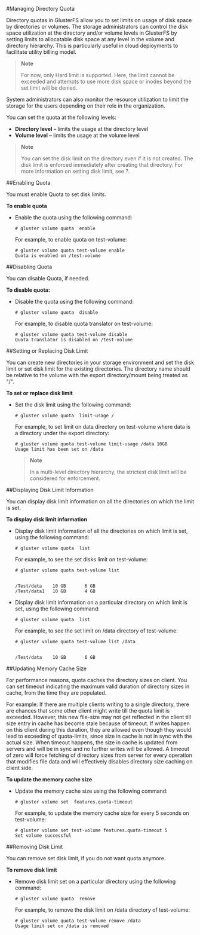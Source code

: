#Managing Directory Quota

Directory quotas in GlusterFS allow you to set limits on usage of disk
space by directories or volumes. The storage administrators can control
the disk space utilization at the directory and/or volume levels in
GlusterFS by setting limits to allocatable disk space at any level in
the volume and directory hierarchy. This is particularly useful in cloud
deployments to facilitate utility billing model.

> **Note**
>
> For now, only Hard limit is supported. Here, the limit cannot be
> exceeded and attempts to use more disk space or inodes beyond the set
> limit will be denied.

System administrators can also monitor the resource utilization to limit
the storage for the users depending on their role in the organization.

You can set the quota at the following levels:

-   **Directory level** – limits the usage at the directory level
-   **Volume level** – limits the usage at the volume level

> **Note**
>
> You can set the disk limit on the directory even if it is not created.
> The disk limit is enforced immediately after creating that directory.
> For more information on setting disk limit, see ?.

##Enabling Quota

You must enable Quota to set disk limits.

**To enable quota**

-   Enable the quota using the following command:

    `# gluster volume quota  enable `

    For example, to enable quota on test-volume:

        # gluster volume quota test-volume enable
        Quota is enabled on /test-volume

##Disabling Quota

You can disable Quota, if needed.

**To disable quota:**

-   Disable the quota using the following command:

    `# gluster volume quota  disable `

    For example, to disable quota translator on test-volume:

        # gluster volume quota test-volume disable
        Quota translator is disabled on /test-volume

##Setting or Replacing Disk Limit

You can create new directories in your storage environment and set the
disk limit or set disk limit for the existing directories. The directory
name should be relative to the volume with the export directory/mount
being treated as "/".

**To set or replace disk limit**

-   Set the disk limit using the following command:

    `# gluster volume quota  limit-usage /`

    For example, to set limit on data directory on test-volume where
    data is a directory under the export directory:

        # gluster volume quota test-volume limit-usage /data 10GB
        Usage limit has been set on /data

    > **Note**
    >
    > In a multi-level directory hierarchy, the strictest disk limit
    > will be considered for enforcement.

##Displaying Disk Limit Information

You can display disk limit information on all the directories on which
the limit is set.

**To display disk limit information**

-   Display disk limit information of all the directories on which limit
    is set, using the following command:

    `# gluster volume quota  list`

    For example, to see the set disks limit on test-volume:

        # gluster volume quota test-volume list


        /Test/data    10 GB       6 GB
        /Test/data1   10 GB       4 GB

-   Display disk limit information on a particular directory on which
    limit is set, using the following command:

    `# gluster volume quota  list `

    For example, to see the set limit on /data directory of test-volume:

        # gluster volume quota test-volume list /data


        /Test/data    10 GB       6 GB

##Updating Memory Cache Size

For performance reasons, quota caches the directory sizes on client. You
can set timeout indicating the maximum valid duration of directory sizes
in cache, from the time they are populated.

For example: If there are multiple clients writing to a single
directory, there are chances that some other client might write till the
quota limit is exceeded. However, this new file-size may not get
reflected in the client till size entry in cache has become stale
because of timeout. If writes happen on this client during this
duration, they are allowed even though they would lead to exceeding of
quota-limits, since size in cache is not in sync with the actual size.
When timeout happens, the size in cache is updated from servers and will
be in sync and no further writes will be allowed. A timeout of zero will
force fetching of directory sizes from server for every operation that
modifies file data and will effectively disables directory size caching
on client side.

**To update the memory cache size**

-   Update the memory cache size using the following command:

    `# gluster volume set  features.quota-timeout`

    For example, to update the memory cache size for every 5 seconds on
    test-volume:

        # gluster volume set test-volume features.quota-timeout 5
        Set volume successful

##Removing Disk Limit

You can remove set disk limit, if you do not want quota anymore.

**To remove disk limit**

-   Remove disk limit set on a particular directory using the following
    command:

    `# gluster volume quota  remove `

    For example, to remove the disk limit on /data directory of
    test-volume:

        # gluster volume quota test-volume remove /data
        Usage limit set on /data is removed


